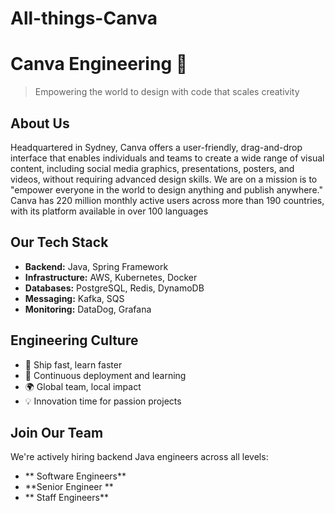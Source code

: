 # All-things-Canva
# Canva Engineering 🎨

> Empowering the world to design with code that scales creativity

## About Us
Headquartered in Sydney, Canva offers a user-friendly, drag-and-drop interface that enables individuals and teams to create a wide range of visual content, including social media graphics, presentations, posters, and videos, without requiring advanced design skills. We are on a mission is to "empower everyone in the world to design anything and publish anywhere." Canva has 220 million monthly active users across more than 190 countries, with its platform available in over 100 languages

## Our Tech Stack
- **Backend:** Java, Spring Framework
- **Infrastructure:** AWS, Kubernetes, Docker
- **Databases:** PostgreSQL, Redis, DynamoDB
- **Messaging:** Kafka, SQS
- **Monitoring:** DataDog, Grafana

## Engineering Culture
- 🚀 Ship fast, learn faster
- 🔄 Continuous deployment and learning
- 🌍 Global team, local impact
- 💡 Innovation time for passion projects

## Join Our Team
We're actively hiring backend Java engineers across all levels:

- ** Software Engineers** 
- **Senior Engineer ** 
- ** Staff Engineers**
